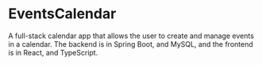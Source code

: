 # EventsCalendar
A full-stack calendar app that allows the user to create and manage events in a calendar. The backend is in Spring Boot, and MySQL, and the frontend is in React, and TypeScript.
